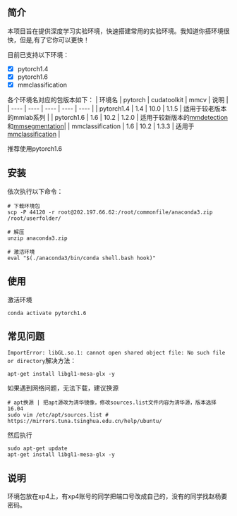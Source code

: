 
## 简介
本项目旨在提供深度学习实验环境，快速搭建常用的实验环境。我知道你搭环境很快，但是,有了它你可以更快！

目前已支持以下环境：
- [x] pytorch1.4
- [x] pytorch1.6
- [x] mmclassification

各个环境名对应的包版本如下：
|  环境名            | pytorch | cudatoolkit | mmcv | 说明 |
|  ---- | ---- | ---- | ---- | ---- |
| pytorch1.4        | 1.4  | 10.0 | 1.1.5 | 适用于较老版本的mmlab系列 |
| pytorch1.6        | 1.6  | 10.2 | 1.2.0 | 适用于较新版本的[mmdetection](https://github.com/open-mmlab/mmdetection)和[mmsegmentation](https://github.com/open-mmlab/mmsegmentation)|
| mmclassification  | 1.6  | 10.2 | 1.3.3 | 适用于[mmclassification](https://github.com/open-mmlab/mmclassification) |

推荐使用pytorch1.6


## 安装

依次执行以下命令：
```
# 下载环境包
scp -P 44120 -r root@202.197.66.62:/root/commonfile/anaconda3.zip /root/userfolder/

# 解压
unzip anaconda3.zip

# 激活环境
eval "$(./anaconda3/bin/conda shell.bash hook)"
```


## 使用

激活环境
```
conda activate pytorch1.6
```


## 常见问题

`ImportError: libGL.so.1: cannot open shared object file: No such file or directory`解决方法：

```
apt-get install libgl1-mesa-glx -y
```

如果遇到网络问题，无法下载，建议换源
```
# apt换源 | 把apt源改为清华镜像，修改sources.list文件内容为清华源，版本选择16.04
sudo vim /etc/apt/sources.list # https://mirrors.tuna.tsinghua.edu.cn/help/ubuntu/
```
然后执行
```
sudo apt-get update
apt-get install libgl1-mesa-glx -y
```


## 说明
环境包放在xp4上，有xp4账号的同学把端口号改成自己的，没有的同学找赵杨要密码。


<!--
## TODO
pycharm专业版 | 代码同步服务器教程
git版本管理教程
-->
